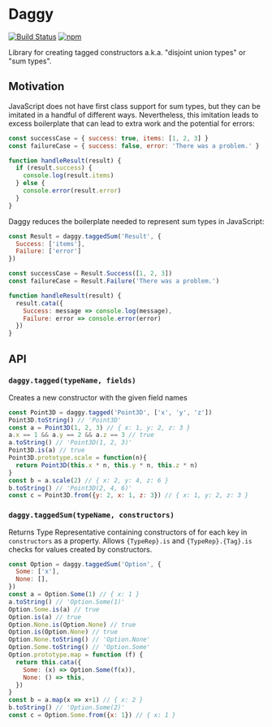 # Daggy

[![Build Status](https://img.shields.io/travis/fantasyland/daggy/master.svg)](https://travis-ci.org/fantasyland/daggy)
[![npm](https://img.shields.io/npm/v/daggy.svg)](https://www.npmjs.com/package/daggy)

Library for creating tagged constructors a.k.a. "disjoint union types" or "sum types".

## Motivation

JavaScript does not have first class support for sum types, but they can be imitated in a handful of different ways. Nevertheless, this imitation leads to excess boilerplate that can lead to extra work and the potential for errors:

```javascript
const successCase = { success: true, items: [1, 2, 3] }
const failureCase = { success: false, error: 'There was a problem.' }

function handleResult(result) {
  if (result.success) {
    console.log(result.items)
  } else {
    console.error(result.error)
  }
}
```

Daggy reduces the boilerplate needed to represent sum types in JavaScript:

```javascript
const Result = daggy.taggedSum('Result', {
  Success: ['items'],
  Failure: ['error']
})

const successCase = Result.Success([1, 2, 3])
const failureCase = Result.Failure('There was a problem.')

function handleResult(result) {
  result.cata({
    Success: message => console.log(message),
    Failure: error => console.error(error)
  })
}
```

## API

### `daggy.tagged(typeName, fields)`

Creates a new constructor with the given field names

```javascript
const Point3D = daggy.tagged('Point3D', ['x', 'y', 'z'])
Point3D.toString() // 'Point3D'
const a = Point3D(1, 2, 3) // { x: 1, y: 2, z: 3 }
a.x == 1 && a.y == 2 && a.z == 3 // true
a.toString() // 'Point3D(1, 2, 3)'
Point3D.is(a) // true
Point3D.prototype.scale = function(n){
  return Point3D(this.x * n, this.y * n, this.z * n)
}
const b = a.scale(2) // { x: 2, y: 4, z: 6 }
b.toString() // 'Point3D(2, 4, 6)'
const c = Point3D.from({y: 2, x: 1, z: 3}) // { x: 1, y: 2, z: 3 }
```

### `daggy.taggedSum(typeName, constructors)`

Returns Type Representative containing constructors of for each key in `constructors` as a property. Allows `{TypeRep}.is` and `{TypeRep}.{Tag}.is` checks for values created by constructors.

```javascript
const Option = daggy.taggedSum('Option', {
  Some: ['x'],
  None: [],
})
const a = Option.Some(1) // { x: 1 }
a.toString() // 'Option.Some(1)'
Option.Some.is(a) // true
Option.is(a) // true
Option.None.is(Option.None) // true
Option.is(Option.None) // true
Option.None.toString() // 'Option.None'
Option.Some.toString() // 'Option.Some'
Option.prototype.map = function (f) {
  return this.cata({
    Some: (x) => Option.Some(f(x)),
    None: () => this,
  })
}
const b = a.map(x => x+1) // { x: 2 }
b.toString() // 'Option.Some(2)'
const c = Option.Some.from({x: 1}) // { x: 1 }
```
